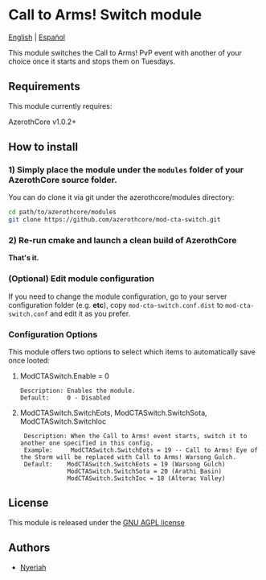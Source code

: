 # Call to Arms! Switch module

[English](README.md) | [Español](README_ES.md)

This module switches the Call to Arms! PvP event with another of your choice once it starts and stops them on Tuesdays.

## Requirements

This module currently requires:

AzerothCore v1.0.2+

## How to install

### 1) Simply place the module under the `modules` folder of your AzerothCore source folder.

You can do clone it via git under the azerothcore/modules directory:

```sh
cd path/to/azerothcore/modules
git clone https://github.com/azerothcore/mod-cta-switch.git
```


### 2) Re-run cmake and launch a clean build of AzerothCore

**That's it.**

### (Optional) Edit module configuration

If you need to change the module configuration, go to your server configuration folder (e.g. **etc**), copy `mod-cta-switch.conf.dist` to `mod-cta-switch.conf` and edit it as you prefer.

### Configuration Options

This module offers two options to select which items to automatically save once looted:

1) ModCTASwitch.Enable = 0

       Description: Enables the module.
       Default:     0 - Disabled

2) ModCTASwitch.SwitchEots, ModCTASwitch.SwitchSota, ModCTASwitch.SwitchIoc

        Description: When the Call to Arms! event starts, switch it to another one specified in this config.
        Example:     ModCTASwitch.SwitchEots = 19 -- Call to Arms! Eye of the Storm will be replaced with Call to Arms! Warsong Gulch.
        Default:    ModCTASwitch.SwitchEots = 19 (Warsong Gulch)
                    ModCTASwitch.SwitchSota = 20 (Arathi Basin)
                    ModCTASwitch.SwitchIoc = 18 (Alterac Valley)


## License

This module is released under the [GNU AGPL license](https://github.com/azerothcore/mod-transmog/blob/master/LICENSE)

## Authors

- [Nyeriah](https://github.com/Nyeriah)
